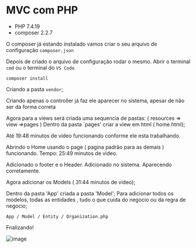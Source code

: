 # MVC com PHP

* PHP 7.4.19
* composer 2.2.7

O composer já estando instalado  vamos criar o seu arquivo de configuração `composer.json`

Depois de criado o arquivo de configuração rodar o mesmo. Abrir o terminal `cmd` ou o terminal do `VS Code`.

    composer install

Criando a pasta `vendor`;

Criando apenas o controller já faz ele aparecer no sistema, apesar de não ser da forma correta

Agora para a views será criada uma sequencia de pastas: 
( resources => view =>pages  )
Dentro da pasta `pages' criar a view em html ( home.html);


Até 19:48 minutos de video funcionando conforme ele esta trabalhando.

Abrindo o Home usando o page ( pagina padrão para as demais ) funcionando. Tempo: 25:49 minutos de video.

Adicionado o footer e o Header. Adicionado no sistema. Aparecendo corretamente.

Agora adicionar os Models ( 31:44 minutos de video);

Dentro da pasta 'App' criada a pasta 'Model';
Para adicionar todos os modelos, todas as entidades , tudo o que cuida do negocio  ou da regra de negocio;

    App / Model / Entity / Organization.php
    
    
Fnalizando!

![image](https://user-images.githubusercontent.com/1613816/156936073-ae44189d-2627-4da3-bdbf-d6dca1f75dbf.png)







